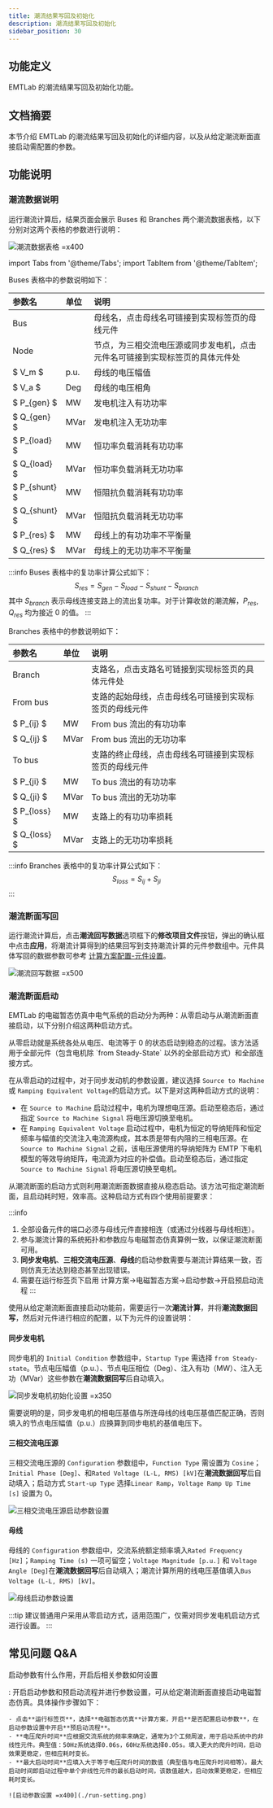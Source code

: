```yaml
---
title: 潮流结果写回及初始化
description: 潮流结果写回及初始化
sidebar_position: 30
---
```

## 功能定义
EMTLab 的潮流结果写回及初始化功能。

## 文档摘要
本节介绍 EMTLab 的潮流结果写回及初始化的详细内容，以及从给定潮流断面直接启动需配置的参数。

## 功能说明
### 潮流数据说明
运行潮流计算后，结果页面会展示 Buses 和 Branches 两个潮流数据表格，以下分别对这两个表格的参数进行说明：

![潮流数据表格 =x400](./power-flow-data.png)

import Tabs from '@theme/Tabs';
import TabItem from '@theme/TabItem';

<Tabs>
<TabItem value="case1" label="Buses">
Buses 表格中的参数说明如下：

| 参数名 | 单位 | 说明 |
| :--- | :--- | :--- | 
| Bus |  | 母线名，点击母线名可链接到实现标签页的母线元件 |
| Node |  | 节点，为三相交流电压源或同步发电机，点击元件名可链接到实现标签页的具体元件处 |
| $ V_m $ | p.u. | 母线的电压幅值 |
| $ V_a $ | Deg | 母线的电压相角 |
| $ P_{gen} $ | MW | 发电机注入有功功率 |
| $ Q_{gen} $ | MVar | 发电机注入无功功率 |
| $ P_{load} $ | MW | 恒功率负载消耗有功功率 |
| $ Q_{load} $ | MVar | 恒功率负载消耗无功功率 |
| $ P_{shunt} $ | MW | 恒阻抗负载消耗有功功率 |
| $ Q_{shunt} $ | MVar | 恒阻抗负载消耗无功功率 |
| $ P_{res} $ | MW | 母线上的有功功率不平衡量 |
| $ Q_{res} $ | MVar | 母线上的无功功率不平衡量 |

:::info
Buses 表格中的复功率计算公式如下：
$$
S_{res} = S_{gen} - S_{load} - S_{shunt} - S_{branch}
$$
其中 $S_{branch}$ 表示母线连接支路上的流出复功率。对于计算收敛的潮流解，$P_{res}, Q_{res}$ 均为接近 0 的值。
:::
</TabItem>

<TabItem value="case2" label="Branches">
Branches 表格中的参数说明如下：

| 参数名 | 单位 | 说明 |
| :--- | :--- | :--- | 
| Branch |  | 支路名，点击支路名可链接到实现标签页的具体元件处 |
| From bus |  | 支路的起始母线，点击母线名可链接到实现标签页的母线元件 |
|  $ P_{ij} $ | MW | From bus 流出的有功功率 |
|  $ Q_{ij} $ | MVar | From bus 流出的无功功率 |
| To bus |  | 支路的终止母线，点击母线名可链接到实现标签页的母线元件 |
|  $ P_{ji} $ | MW | To bus 流出的有功功率 |
|  $ Q_{ji} $ | MVar | To bus 流出的无功功率 |
|  $ P_{loss} $ | MW | 支路上的有功功率损耗 |
|  $ Q_{loss} $ | MVar | 支路上的无功功率损耗 |
:::info
Branches 表格中的复功率计算公式如下：
$$
S_{loss} = S_{ij} + S_{ji}
$$
:::

</TabItem>
</Tabs>

### 潮流断面写回
运行潮流计算后，点击**潮流回写数据**选项框下的**修改项目文件**按钮，弹出的确认框中点击**应用**，将潮流计算得到的结果回写到支持潮流计算的元件参数组中。元件具体写回的数据参数可参考 [计算方案配置-元件设置](../job/index.md#元件的相关设置)。

![潮流回写数据 =x500](./write-back.png)


### 潮流断面启动
EMTLab 的电磁暂态仿真中电气系统的启动分为两种：从零启动与从潮流断面直接启动，以下分别介绍这两种启动方式。

<Tabs>
<TabItem value="case1" label="从零启动至任意潮流断面">
从零启动就是系统各处从电压、电流等于 0 的状态启动到稳态的过程。该方法适用于全部元件（包含电机除 `from Steady-State` 以外的全部启动方式）和全部连接方式。

在从零启动的过程中，对于同步发动机的参数设置，建议选择 `Source to Machine` 或 `Ramping Equivalent Voltage`的启动方式。以下是对这两种启动方式的说明：

- 在 `Source to Machine` 启动过程中，电机为理想电压源。启动至稳态后，通过指定 `Source to Machine Signal` 将电压源切换至电机。
- 在 `Ramping Equivalent Voltage` 启动过程中，电机为恒定的导纳矩阵和恒定频率与幅值的交流注入电流源构成，其本质是带有内阻的三相电压源。在 `Source to Machine Signal` 之前，该电压源使用的导纳矩阵为 EMTP 下电机模型的等效导纳矩阵，电流源为对应的补偿值。启动至稳态后，通过指定 `Source to Machine Signal` 将电压源切换至电机。

</TabItem>

<TabItem value="case2" label="从给定潮流断面直接启动">
从潮流断面的启动方式则利用潮流断面数据直接从稳态启动。该方法可指定潮流断面，且启动耗时短，效率高。这种启动方式有四个使用前提要求：

:::info
1. 全部设备元件的端口必须与母线元件直接相连（或通过分线器与母线相连）。
2. 参与潮流计算的系统拓扑和参数应与电磁暂态仿真算例一致，以保证潮流断面可用。
3. **同步发电机**、**三相交流电压源**、**母线**的启动参数需要与潮流计算结果一致，否则仿真无法达到稳态甚至出现错误。
4. 需要在运行标签页下启用 计算方案->电磁暂态方案->启动参数->开启预启动流程
:::

使用从给定潮流断面直接启动功能前，需要运行一次**潮流计算**，并将**潮流数据回写**，然后对元件进行相应的配置，以下为元件的设置说明：

#### 同步发电机
同步电机的 `Initial Condition` 参数组中，`Startup Type` 需选择 `from Steady-state`。节点电压幅值（p.u.）、节点电压相位（Deg）、注入有功（MW）、注入无功（MVar）这些参数在**潮流数据回写**后自动填入。

![同步发电机初始化设置 =x350](./setting1.png)

需要说明的是，同步发电机的相电压基值与所连母线的线电压基值匹配正确，否则填入的节点电压幅值（p.u.）应换算到同步电机的基值电压下。

#### 三相交流电压源
三相交流电压源的 `Configuration` 参数组中，`Function Type` 需设置为 `Cosine`；`Initial Phase [Deg]`、和`Rated Voltage (L-L, RMS) [kV]`在**潮流数据回写**后自动填入；启动方式 `Start-up Type` 选择`Linear Ramp`，`Voltage Ramp Up Time [s]` 设置为 0。

![三相交流电压源启动参数设置](./setting2.png)

#### 母线
母线的 `Configuration` 参数组中，交流系统额定频率填入`Rated Frequency [Hz]`；`Ramping Time (s)` 一项可留空；`Voltage Magnitude [p.u.]` 和 `Voltage Angle [Deg]`在**潮流数据回写**后自动填入；潮流计算所用的线电压基值填入`Bus Voltage (L-L, RMS) [kV]`。

![母线启动参数设置](./setting3.png)

</TabItem>
</Tabs>

:::tip
建议普通用户采用从零启动方式，适用范围广，仅需对同步发电机启动方式进行设置。
:::


## 常见问题 Q&A
启动参数有什么作用，开启后相关参数如何设置

:
    开启启动参数和预启动流程并进行参数设置，可从给定潮流断面直接启动电磁暂态仿真。具体操作步骤如下：

    - 点击**运行标签页**，选择**电磁暂态仿真**计算方案，开启**是否配置启动参数**，在启动参数设置中开启**预启动流程**。
    - **电压爬升时间**应根据交流系统的频率来确定，通常为3个工频周波，用于启动系统中的非线性元件。典型值：50Hz系统选择0.06s，60Hz系统选择0.05s。填入更大的爬升时间，启动效果更稳定，但相应耗时变长。
    - **最大启动时间**应填入大于等于电压爬升时间的数值（典型值与电压爬升时间相等）。最大启动时间即启动过程中单个非线性元件的最长启动时间，该数值越大，启动效果更稳定，但相应耗时变长。

    ![启动参数设置 =x400](./run-setting.png)
    


